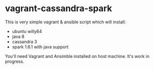 vagrant-cassandra-spark
=======================

This is very simple vagrant & ansible script which will install:

* ubuntu willy64
* java 8
* cassandra 3
* spark 1.6.1 with java support

You'll need Vagrant and Ansimble installed on host machine. It's work in progress.

